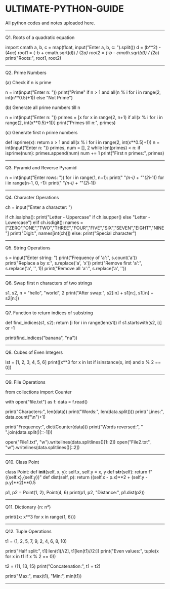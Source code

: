 # ULTIMATE-PYTHON-GUIDE
All python codes and notes uploaded here. 



---

Q1. Roots of a quadratic equation

import cmath
a, b, c = map(float, input("Enter a, b, c: ").split())
d = (b**2) - (4*a*c)
root1 = (-b + cmath.sqrt(d)) / (2*a)
root2 = (-b - cmath.sqrt(d)) / (2*a)
print("Roots:", root1, root2)


---

Q2. Prime Numbers

(a) Check if n is prime

n = int(input("Enter n: "))
print("Prime" if n > 1 and all(n % i for i in range(2, int(n**0.5)+1)) else "Not Prime")

(b) Generate all prime numbers till n

n = int(input("Enter n: "))
primes = [x for x in range(2, n+1) if all(x % i for i in range(2, int(x**0.5)+1))]
print("Primes till n:", primes)

(c) Generate first n prime numbers

def isprime(x): return x > 1 and all(x % i for i in range(2, int(x**0.5)+1))
n = int(input("Enter n: "))
primes, num = [], 2
while len(primes) < n:
    if isprime(num): primes.append(num)
    num += 1
print("First n primes:", primes)


---

Q3. Pyramid and Reverse Pyramid

n = int(input("Enter rows: "))
for i in range(1, n+1): print(" "*(n-i) + "*"*(2*i-1))
for i in range(n-1, 0, -1): print(" "*(n-i) + "*"*(2*i-1))


---

Q4. Character Operations

ch = input("Enter a character: ")

if ch.isalpha():
    print("Letter - Uppercase" if ch.isupper() else "Letter - Lowercase")
elif ch.isdigit():
    names = ["ZERO","ONE","TWO","THREE","FOUR","FIVE","SIX","SEVEN","EIGHT","NINE"]
    print("Digit:", names[int(ch)])
else:
    print("Special character")


---

Q5. String Operations

s = input("Enter string: ")
print("Frequency of 'a':", s.count('a'))
print("Replace a by x:", s.replace('a', 'x'))
print("Remove first 'a':", s.replace('a', '', 1))
print("Remove all 'a':", s.replace('a', ''))


---

Q6. Swap first n characters of two strings

s1, s2, n = "hello", "world", 2
print("After swap:", s2[:n] + s1[n:], s1[:n] + s2[n:])


---

Q7. Function to return indices of substring

def find_indices(s1, s2):
    return [i for i in range(len(s1)) if s1.startswith(s2, i)] or -1

print(find_indices("banana", "na"))


---

Q8. Cubes of Even Integers

lst = [1, 2, 3, 4, 5, 6]
print([x**3 for x in lst if isinstance(x, int) and x % 2 == 0])


---

Q9. File Operations

from collections import Counter

with open("file.txt") as f:
    data = f.read()

print("Characters:", len(data))
print("Words:", len(data.split()))
print("Lines:", data.count("\n")+1)

print("Frequency:", dict(Counter(data)))
print("Words reversed:", " ".join(data.split()[::-1]))

open("File1.txt", "w").writelines(data.splitlines()[1::2])
open("File2.txt", "w").writelines(data.splitlines()[::2])


---

Q10. Class Point

class Point:
    def __init__(self, x, y):
        self.x, self.y = x, y
    def __str__(self):
        return f"({self.x},{self.y})"
    def dist(self, p):
        return ((self.x - p.x)**2 + (self.y - p.y)**2)**0.5

p1, p2 = Point(1, 2), Point(4, 6)
print(p1, p2, "Distance:", p1.dist(p2))


---

Q11. Dictionary {n: n³}

print({x: x**3 for x in range(1, 6)})


---

Q12. Tuple Operations

t1 = (1, 2, 5, 7, 9, 2, 4, 6, 8, 10)

print("Half split:", t1[:len(t1)//2], t1[len(t1)//2:])
print("Even values:", tuple(x for x in t1 if x % 2 == 0))

t2 = (11, 13, 15)
print("Concatenation:", t1 + t2)

print("Max:", max(t1), "Min:", min(t1))


---


